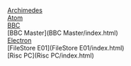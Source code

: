 [Archimedes](Archimedes/index.html)<br>
[Atom](Atom/index.html)<br>
[BBC](BBC/index.html)<br>
[BBC Master](BBC Master/index.html)<br>
[Electron](Electron/index.html)<br>
[FileStore E01](FileStore E01/index.html)<br>
[Risc PC](Risc PC/index.html)<br>

